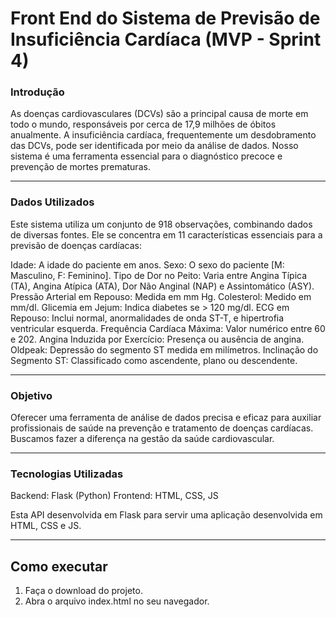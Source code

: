 # Front End do Sistema de Previsão de Insuficiência Cardíaca (MVP - Sprint 4)

### Introdução

As doenças cardiovasculares (DCVs) são a principal causa de morte em todo o mundo, responsáveis por cerca de 17,9 milhões de óbitos anualmente. A insuficiência cardíaca, frequentemente um desdobramento das DCVs, pode ser identificada por meio da análise de dados. Nosso sistema é uma ferramenta essencial para o diagnóstico precoce e prevenção de mortes prematuras.

---
### Dados Utilizados

Este sistema utiliza um conjunto de 918 observações, combinando dados de diversas fontes. Ele se concentra em 11 características essenciais para a previsão de doenças cardíacas:

Idade: A idade do paciente em anos.
Sexo: O sexo do paciente [M: Masculino, F: Feminino].
Tipo de Dor no Peito: Varia entre Angina Típica (TA), Angina Atípica (ATA), Dor Não Anginal (NAP) e Assintomático (ASY).
Pressão Arterial em Repouso: Medida em mm Hg.
Colesterol: Medido em mm/dl.
Glicemia em Jejum: Indica diabetes se > 120 mg/dl.
ECG em Repouso: Inclui normal, anormalidades de onda ST-T, e hipertrofia ventricular esquerda.
Frequência Cardíaca Máxima: Valor numérico entre 60 e 202.
Angina Induzida por Exercício: Presença ou ausência de angina.
Oldpeak: Depressão do segmento ST medida em milímetros.
Inclinação do Segmento ST: Classificado como ascendente, plano ou descendente.

---
### Objetivo
Oferecer uma ferramenta de análise de dados precisa e eficaz para auxiliar profissionais de saúde na prevenção e tratamento de doenças cardíacas. Buscamos fazer a diferença na gestão da saúde cardiovascular.

---
### Tecnologias Utilizadas
Backend: Flask (Python)
Frontend: HTML, CSS, JS

Esta API desenvolvida em Flask para servir uma aplicação desenvolvida em HTML, CSS e JS.

---
## Como executar 

1. Faça o download do projeto.
2. Abra o arquivo index.html no seu navegador.


